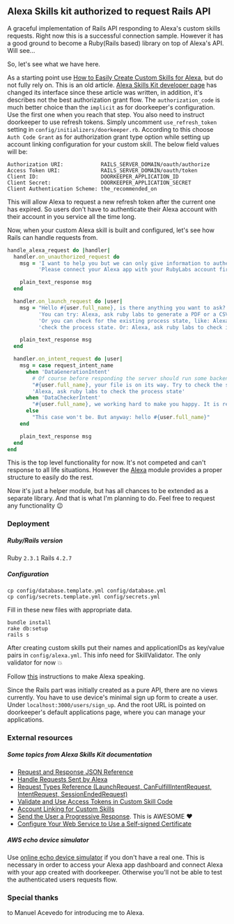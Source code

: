 ## Alexa Skills kit authorized to request Rails API

A graceful implementation of Rails API responding to Alexa's custom skills requests.
Right now this is a successful connection sample. However it has a good ground to become
a Ruby(Rails based) library on top of Alexa's API. Will see...

So, let's see what we have here.

As a starting point use [How to Easily Create Custom Skills for Alexa][blog article],
but do not fully rely on. This is an old article.
[Alexa Skills Kit developer page](https://developer.amazon.com/alexa-skills-kit) has changed its interface since these article
was written, in addition, it's describes not the best authorization grant flow. The `authorization_code` is much better
choice than the `implicit` as for doorkeeper's configuration. Use the first one when you reach that step. You also need to
instruct doorkeeper to use refresh tokens. Simply uncomment `use_refresh_token` setting in `config/initializers/doorkeeper.rb`.
According to this choose `Auth Code Grant` as for authorization grant type option while setting up account linking configuration
for your custom skill. The below field values will be:

```
Authorization URI:            RAILS_SERVER_DOMAIN/oauth/authorize
Access Token URI:             RAILS_SERVER_DOMAIN/oauth/token
Client ID:                    DOORKEEPER_APPLICATION_ID
Client Secret:                DOORKEEPER_APPLICATION_SECRET
Client Authentication Scheme: the_recommended_on
```

This will allow Alexa to request a new refresh token after the current one has expired. So users don't have to authenticate
their Alexa account with their account in you service all the time long.

Now, when your custom Alexa skill is built and configured, let's see how Rails can handle requests from.

```ruby
handle_alexa_request do |handler|
  handler.on_unauthorized_request do
    msg = 'I want to help you but we can only give information to authenticated users. ' +
          'Please connect your Alexa app with your RubyLabs account first.'

    plain_text_response msg
  end

  handler.on_launch_request do |user|
    msg = "Hello #{user.full_name}, is there anything you want to ask? " +
          'You can try: Alexa, ask ruby labs to generate a PDF or a CSV or an XLSX. ' +
          'Or you can check for the existing process state, like: Alexa, ask ruby labs to '+
          'check the process state. Or: Alexa, ask ruby labs to check if my PDF is available.'

    plain_text_response msg
  end

  handler.on_intent_request do |user|
    msg = case request_intent_name
      when 'DataGenerationIntent'
        # Of course before responding the server should run some backend tasks in this case
        "#{user.full_name}, your file is on its way. Try to check the state after some time. Like: " +
        'Alexa, ask ruby labs to check the process state'
      when 'DataCheckerIntent'
        "#{user.full_name}, we working hard to make you happy. It is ready"
      else
        "This case won't be. But anyway: hello #{user.full_name}"
    end

    plain_text_response msg
  end
end
```

This is the top level functionality for now. It's not competed and can't response to all life situations.
However the [Alexa](app/helpers/alexa.rb) module provides a proper structure to easily do the rest.

Now it's just a helper module, but has all chances to be extended as a separate library.
And that is what I'm planning to do. Feel free to request any functionality :wink:


### Deployment
##### Ruby/Rails version
Ruby `2.3.1` Rails `4.2.7`

##### Configuration
```
cp config/database.template.yml config/database.yml
cp config/secrets.template.yml config/secrets.yml
```
Fill in these new files with appropriate data.

```
bundle install
rake db:setup
rails s
```

After creating custom skills put their names and applicationIDs as key/value
pairs in `config/alexa.yml`. This info need for SkillValidator. The only validator for now :boom:

Follow [this][blog article] instructions to make Alexa speaking.

Since the Rails part was initially created as a pure API, there are no views currently.
You have to use device's minimal sign up form to create a user. Under `localhost:3000/users/sign_up`.
And the root URL is pointed on doorkeeper's default applications page, where you can manage your applications.


### External resources

##### Some topics from Alexa Skills Kit documentation
* [Request and Response JSON Reference](https://developer.amazon.com/docs/custom-skills/request-and-response-json-reference.html)
* [Handle Requests Sent by Alexa](https://developer.amazon.com/docs/custom-skills/handle-requests-sent-by-alexa.html)
* [Request Types Reference (LaunchRequest, CanFulfillIntentRequest, IntentRequest, SessionEndedRequest)](https://developer.amazon.com/docs/custom-skills/request-types-reference.html)
* [Validate and Use Access Tokens in Custom Skill Code](https://developer.amazon.com/docs/account-linking/add-account-linking-logic-custom-skill.html)
* [Account Linking for Custom Skills](https://developer.amazon.com/docs/account-linking/account-linking-for-custom-skills.html)
* [Send the User a Progressive Response](https://developer.amazon.com/docs/custom-skills/send-the-user-a-progressive-response.html). This is AWESOME :heart:
* [Configure Your Web Service to Use a Self-signed Certificate](https://developer.amazon.com/docs/custom-skills/configure-web-service-self-signed-certificate.html)

##### AWS echo device simulator
Use [online echo device simulator](https://echosim.io) if you don't have a real one.
This is necessary in order to access your Alexa app dashboard and connect Alexa with your app created with doorkeeper.
Otherwise you'll not be able to test the authenticated users requests flow.


### Special thanks
to Manuel Acevedo for introducing me to Alexa.

[blog article]: https://blog.echobind.com/how-to-easily-create-custom-skills-for-alexa-b16ddd53e269